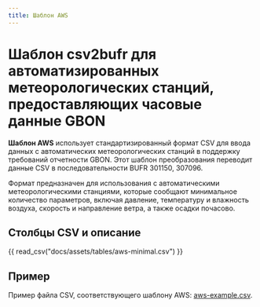 ```yaml
---
title: Шаблон AWS
---
```


# Шаблон csv2bufr для автоматизированных метеорологических станций, предоставляющих часовые данные GBON

**Шаблон AWS** использует стандартизированный формат CSV для ввода данных с автоматических метеорологических станций в поддержку требований отчетности GBON. Этот шаблон преобразования переводит данные CSV в последовательности BUFR 301150, 307096.

Формат предназначен для использования с автоматическими метеорологическими станциями, которые сообщают минимальное количество параметров, включая давление, температуру и влажность воздуха, скорость и направление ветра, а также осадки почасово.

## Столбцы CSV и описание

{{ read_csv("docs/assets/tables/aws-minimal.csv") }}

## Пример

Пример файла CSV, соответствующего шаблону AWS: [aws-example.csv](/sample-data/aws-example.csv).